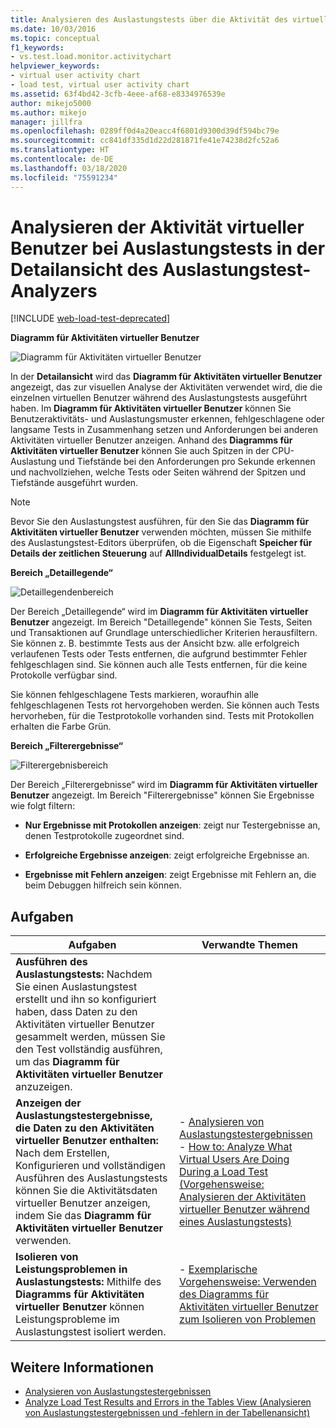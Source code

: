 ```yaml
---
title: Analysieren des Auslastungstests über die Aktivität des virtuellen Benutzers
ms.date: 10/03/2016
ms.topic: conceptual
f1_keywords:
- vs.test.load.monitor.activitychart
helpviewer_keywords:
- virtual user activity chart
- load test, virtual user activity chart
ms.assetid: 63f4bd42-3cfb-4eee-af68-e8334976539e
author: mikejo5000
ms.author: mikejo
manager: jillfra
ms.openlocfilehash: 0289ff0d4a20eacc4f6801d9300d39df594bc79e
ms.sourcegitcommit: cc841df335d1d22d281871fe41e74238d2fc52a6
ms.translationtype: HT
ms.contentlocale: de-DE
ms.lasthandoff: 03/18/2020
ms.locfileid: "75591234"
---
```

# <a name="analyzing-load-test-virtual-user-activity-in-the-details-view-of-the-load-test-analyzer"></a>Analysieren der Aktivität virtueller Benutzer bei Auslastungstests in der Detailansicht des Auslastungstest-Analyzers

[!INCLUDE [web-load-test-deprecated](includes/web-load-test-deprecated.md)]

**Diagramm für Aktivitäten virtueller Benutzer**

![Diagramm für Aktivitäten virtueller Benutzer](../test/media/virtual_actchart.png)

In der **Detailansicht** wird das **Diagramm für Aktivitäten virtueller Benutzer** angezeigt, das zur visuellen Analyse der Aktivitäten verwendet wird, die die einzelnen virtuellen Benutzer während des Auslastungstests ausgeführt haben. Im **Diagramm für Aktivitäten virtueller Benutzer** können Sie Benutzeraktivitäts- und Auslastungsmuster erkennen, fehlgeschlagene oder langsame Tests in Zusammenhang setzen und Anforderungen bei anderen Aktivitäten virtueller Benutzer anzeigen. Anhand des **Diagramms für Aktivitäten virtueller Benutzer** können Sie auch Spitzen in der CPU-Auslastung und Tiefstände bei den Anforderungen pro Sekunde erkennen und nachvollziehen, welche Tests oder Seiten während der Spitzen und Tiefstände ausgeführt wurden.

> [!NOTE]
> Bevor Sie den Auslastungstest ausführen, für den Sie das **Diagramm für Aktivitäten virtueller Benutzer** verwenden möchten, müssen Sie mithilfe des Auslastungstest-Editors überprüfen, ob die Eigenschaft **Speicher für Details der zeitlichen Steuerung** auf **AllIndividualDetails** festgelegt ist.

**Bereich „Detaillegende“**

![Detaillegendenbereich](../test/media/ltest_detailslegend.png)

Der Bereich „Detaillegende“ wird im **Diagramm für Aktivitäten virtueller Benutzer** angezeigt. Im Bereich "Detaillegende" können Sie Tests, Seiten und Transaktionen auf Grundlage unterschiedlicher Kriterien herausfiltern. Sie können z. B. bestimmte Tests aus der Ansicht bzw. alle erfolgreich verlaufenen Tests oder Tests entfernen, die aufgrund bestimmter Fehler fehlgeschlagen sind. Sie können auch alle Tests entfernen, für die keine Protokolle verfügbar sind.

Sie können fehlgeschlagene Tests markieren, woraufhin alle fehlgeschlagenen Tests rot hervorgehoben werden. Sie können auch Tests hervorheben, für die Testprotokolle vorhanden sind. Tests mit Protokollen erhalten die Farbe Grün.

**Bereich „Filterergebnisse“**

![Filterergebnisbereich](../test/media/ltest_filterresults.png)

Der Bereich „Filterergebnisse“ wird im **Diagramm für Aktivitäten virtueller Benutzer** angezeigt. Im Bereich "Filterergebnisse" können Sie Ergebnisse wie folgt filtern:

- **Nur Ergebnisse mit Protokollen anzeigen**: zeigt nur Testergebnisse an, denen Testprotokolle zugeordnet sind.

- **Erfolgreiche Ergebnisse anzeigen**: zeigt erfolgreiche Ergebnisse an.

- **Ergebnisse mit Fehlern anzeigen**: zeigt Ergebnisse mit Fehlern an, die beim Debuggen hilfreich sein können.

## <a name="tasks"></a>Aufgaben

|Aufgaben|Verwandte Themen|
|-|-|
|**Ausführen des Auslastungstests:** Nachdem Sie einen Auslastungstest erstellt und ihn so konfiguriert haben, dass Daten zu den Aktivitäten virtueller Benutzer gesammelt werden, müssen Sie den Test vollständig ausführen, um das **Diagramm für Aktivitäten virtueller Benutzer** anzuzeigen.||
|**Anzeigen der Auslastungstestergebnisse, die Daten zu den Aktivitäten virtueller Benutzer enthalten:** Nach dem Erstellen, Konfigurieren und vollständigen Ausführen des Auslastungstests können Sie die Aktivitätsdaten virtueller Benutzer anzeigen, indem Sie das **Diagramm für Aktivitäten virtueller Benutzer** verwenden.|-   [Analysieren von Auslastungstestergebnissen](../test/analyze-load-test-results-using-the-load-test-analyzer.md)<br />-   [How to: Analyze What Virtual Users Are Doing During a Load Test (Vorgehensweise: Analysieren der Aktivitäten virtueller Benutzer während eines Auslastungstests)](../test/how-to-analyze-virtual-user-activity-during-a-load-test.md)|
|**Isolieren von Leistungsproblemen in Auslastungstests:** Mithilfe des **Diagramms für Aktivitäten virtueller Benutzer** können Leistungsprobleme im Auslastungstest isoliert werden.|-   [Exemplarische Vorgehensweise: Verwenden des Diagramms für Aktivitäten virtueller Benutzer zum Isolieren von Problemen](../test/walkthrough-use-the-virtual-user-activity-chart-to-isolate-issues.md)|

## <a name="see-also"></a>Weitere Informationen

- [Analysieren von Auslastungstestergebnissen](../test/analyze-load-test-results-using-the-load-test-analyzer.md)
- [Analyze Load Test Results and Errors in the Tables View (Analysieren von Auslastungstestergebnissen und -fehlern in der Tabellenansicht)](../test/analyze-load-test-results-and-errors-in-the-tables-view.md)
